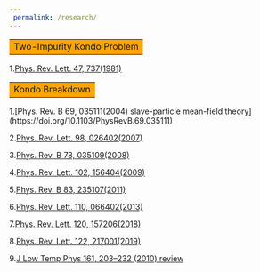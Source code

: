 ```yaml
---
 permalink: /research/
---
```


<table><tr><td bgcolor=orange> Two-Impurity Kondo Problem </td></tr></table>

1.[Phys. Rev. Lett. 47, 737(1981)](https://doi.org/10.1103/PhysRevLett.47.737)



<table><tr><td bgcolor=orange>Kondo Breakdown </td></tr></table>
1.[Phys. Rev. B 69, 035111(2004) slave-particle mean-field theory](https://doi.org/10.1103/PhysRevB.69.035111)

2.[Phys. Rev. Lett. 98, 026402(2007)](https://doi.org/10.1103/PhysRevLett.98.026402)

3.[Phys. Rev. B 78, 035109(2008)](https://doi.org/10.1103/PhysRevB.78.035109)

4.[Phys. Rev. Lett. 102, 156404(2009)](https://doi.org/10.1103/PhysRevLett.102.156404)

5.[Phys. Rev. B 83, 235107(2011)](https://doi.org/10.1103/PhysRevB.83.235107)

6.[Phys. Rev. Lett. 110, 066402(2013)](https://doi.org/10.1103/PhysRevLett.110.066402)

7.[Phys. Rev. Lett. 120, 157206(2018)](https://doi.org/10.1103/PhysRevLett.120.157206)

8.[Phys. Rev. Lett. 122, 217001(2019)](https://doi.org/10.1103/PhysRevLett.122.217001)

9.[J Low Temp Phys 161, 203–232 (2010) review](https://doi.org/10.1007/s10909-010-0206-3)
